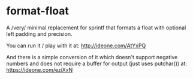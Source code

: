 # format-float
A /very/ minimal replacement for sprintf that formats a float with optional left padding and precision.

You can run it / play with it at:
http://ideone.com/AtYxPQ

And there is a simple conversion of it which doesn't support negative numbers and does not require a buffer for output (just uses putchar()) at:
https://ideone.com/eziXxN
